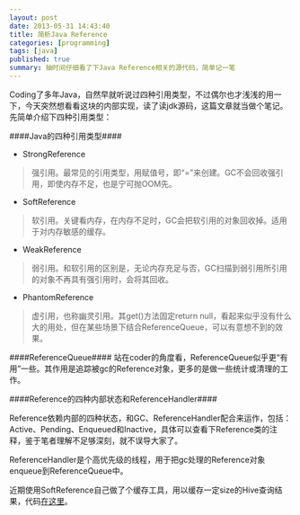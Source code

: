 ```yaml
---
layout: post
date: 2013-05-31 14:43:40
title: 简析Java Reference
categories: [programming]
tags: [java]
published: true
summary: 抽时间仔细看了下Java Reference相关的源代码，简单记一笔
---
```


Coding了多年Java，自然早就听说过四种引用类型，不过偶尔也才浅浅的用一下，今天突然想看看这块的内部实现，读了读jdk源码，这篇文章就当做个笔记。先简单介绍下四种引用类型：

####Java的四种引用类型####

* StrongReference

>强引用。最常见的引用类型，用赋值号，即“=”来创建。GC不会回收强引用，即使内存不足，也是宁可抛OOM先。

* SoftReference

>软引用。关键看内存，在内存不足时，GC会把软引用的对象回收掉。适用于对内存敏感的缓存。

* WeakReference

>弱引用。和软引用的区别是，无论内存充足与否，GC扫描到弱引用所引用的对象不再具有强引用时，会将其回收。

* PhantomReference

>虚引用，也称幽灵引用。其get()方法固定return null，看起来似乎没有什么大的用处，但在某些场景下结合ReferenceQueue，可以有意想不到的效果。

####ReferenceQueue####
站在coder的角度看，ReferenceQueue似乎更“有用”一些。其作用是追踪被gc的Reference对象，更多的是做一些统计或清理的工作。

####Reference的四种内部状态和ReferenceHandler####

Reference依赖内部的四种状态，和GC、ReferenceHandler配合来运作，包括：Active、Pending、Enqueued和Inactive，具体可以查看下Reference类的注释，鉴于笔者理解不足够深刻，就不误导大家了。

ReferenceHandler是个高优先级的线程，用于把gc处理的Reference对象enqueue到ReferenceQueue中。


近期使用SoftReference自己做了个缓存工具，用以缓存一定size的Hive查询结果，代码[在这里](https://gist.github.com/jingege/6060151)。